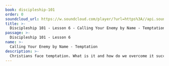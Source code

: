 ```yaml
---
book: discipleship-101
order: 0
soundcloud_url: https://w.soundcloud.com/player/?url=https%3A//api.soundcloud.com/tracks/
title: >-
  Discipleship 101 - Lesson 6 - Calling Your Enemy by Name - Temptation
passage: >-
  Discipleship 101 - Lesson 6
name: >-
  Calling Your Enemy by Name - Temptation
description: >-
  Christians face temptation. What is it and how do we overcome it successfully? Pastor Art bases this lesson on  Genesis 2 and 3.
---
```


